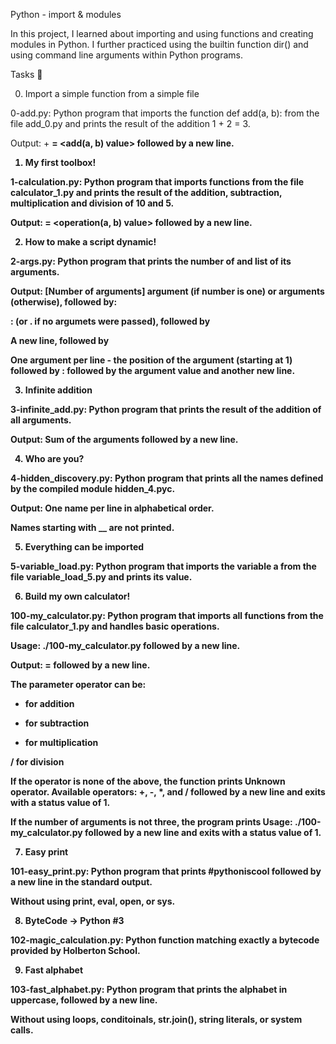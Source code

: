 Python - import & modules

In this project, I learned about importing and using functions and creating modules in Python. I further practiced using the builtin function dir() and using command line arguments within Python programs.



Tasks 📃

0. Import a simple function from a simple file



0-add.py: Python program that imports the function def add(a, b): from the file add_0.py and prints the result of the addition 1 + 2 = 3.

Output: <a value> + <b value> = <add(a, b) value> followed by a new line.

1. My first toolbox!



1-calculation.py: Python program that imports functions from the file calculator_1.py and prints the result of the addition, subtraction, multiplication and division of 10 and 5.

Output: <a value> <operator> <b value> = <operation(a, b) value> followed by a new line.

2. How to make a script dynamic!



2-args.py: Python program that prints the number of and list of its arguments.

Output: [Number of arguments] argument (if number is one) or arguments (otherwise), followed by:

: (or . if no argumets were passed), followed by

A new line, followed by

One argument per line - the position of the argument (starting at 1) followed by : followed by the argument value and another new line.

3. Infinite addition



3-infinite_add.py: Python program that prints the result of the addition of all arguments.

Output: Sum of the arguments followed by a new line.

4. Who are you?



4-hidden_discovery.py: Python program that prints all the names defined by the compiled module hidden_4.pyc.

Output: One name per line in alphabetical order.

Names starting with __ are not printed.

5. Everything can be imported



5-variable_load.py: Python program that imports the variable a from the file variable_load_5.py and prints its value.

6. Build my own calculator!



100-my_calculator.py: Python program that imports all functions from the file calculator_1.py and handles basic operations.

Usage: ./100-my_calculator.py <a> <operator> <b> followed by a new line.

Output: <a> <operator> <b> = <result> followed by a new line.

The parameter operator can be:

+ for addition

- for subtraction

* for multiplication

/ for division

If the operator is none of the above, the function prints Unknown operator. Available operators: +, -, *, and / followed by a new line and exits with a status value of 1.

If the number of arguments is not three, the program prints Usage: ./100-my_calculator.py <a> <operator> <b> followed by a new line and exits with a status value of 1.

7. Easy print



101-easy_print.py: Python program that prints #pythoniscool followed by a new line in the standard output.

Without using print, eval, open, or sys.

8. ByteCode -> Python #3



102-magic_calculation.py: Python function matching exactly a bytecode provided by Holberton School.

9. Fast alphabet



103-fast_alphabet.py: Python program that prints the alphabet in uppercase, followed by a new line.

Without using loops, conditoinals, str.join(), string literals, or system calls.
